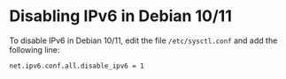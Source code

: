 # Disabling IPv6 in Debian 10/11

To disable IPv6 in Debian 10/11, edit the file `/etc/sysctl.conf` and add the following line:
```text
net.ipv6.conf.all.disable_ipv6 = 1
```
